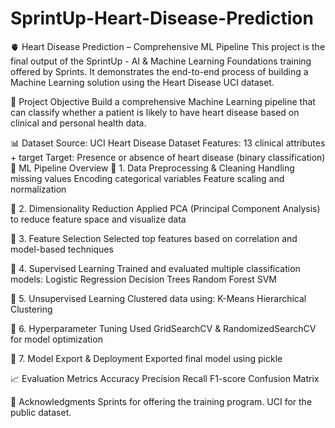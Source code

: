 # SprintUp-Heart-Disease-Prediction
🫀 Heart Disease Prediction – Comprehensive ML Pipeline
This project is the final output of the SprintUp - AI & Machine Learning Foundations training offered by Sprints. It demonstrates the end-to-end process of building a Machine Learning solution using the Heart Disease UCI dataset.

📌 Project Objective
Build a comprehensive Machine Learning pipeline that can classify whether a patient is likely to have heart disease based on clinical and personal health data.

📊 Dataset
Source: UCI Heart Disease Dataset
Features: 13 clinical attributes + target
Target: Presence or absence of heart disease (binary classification)
🚀 ML Pipeline Overview 🔹 1. Data Preprocessing & Cleaning Handling missing values Encoding categorical variables Feature scaling and normalization

🔹 2. Dimensionality Reduction Applied PCA (Principal Component Analysis) to reduce feature space and visualize data

🔹 3. Feature Selection Selected top features based on correlation and model-based techniques

🔹 4. Supervised Learning Trained and evaluated multiple classification models: Logistic Regression Decision Trees Random Forest SVM

🔹 5. Unsupervised Learning Clustered data using: K-Means Hierarchical Clustering

🔹 6. Hyperparameter Tuning Used GridSearchCV & RandomizedSearchCV for model optimization

🔹 7. Model Export & Deployment Exported final model using pickle

📈 Evaluation Metrics Accuracy Precision Recall F1-score Confusion Matrix

🙏 Acknowledgments Sprints for offering the training program. UCI for the public dataset.
